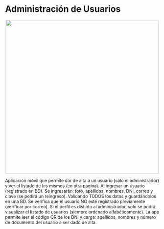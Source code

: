 # Administración de Usuarios
<p align="center"> <img width="500" height="500" src="https://github.com/GabrielAlegre/AppMovil7-AdministracionDeUsuarios/assets/86837104/c4d9bf7f-ec75-47d4-b96f-07723f008710"></p>
Aplicación móvil que permite dar de alta a un usuario (sólo el administrador) y ver el listado de los mismos (en otra página). 
Al ingresar un usuario (registrado en BD). Se ingresarán: foto, apellidos, nombres, DNI, correo y clave (se pedirá un reingreso). Validando TODOS los datos y guardándolos en una BD. 
Se verifica que el usuario NO esté registrado previamente (verificar por correo). Si el perfil es distinto al administrador, solo se podrá visualizar el listado de usuarios (siempre ordenado alfabéticamente).
La app permite leer el código QR de los DNI y carga: apellidos, nombres y número de documento del usuario a ser dado de alta.
